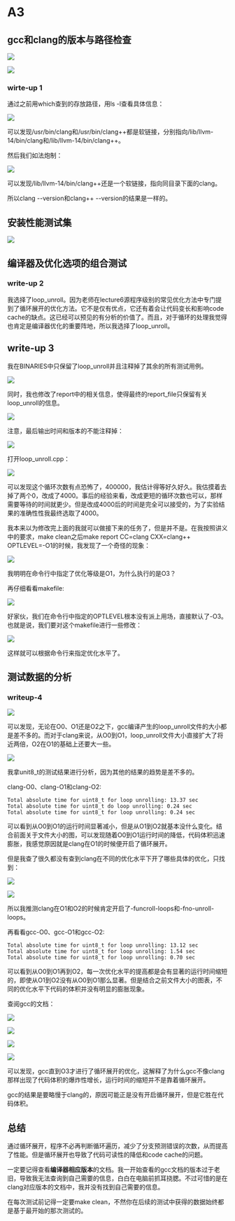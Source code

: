 A3
==

gcc和clang的版本与路径检查
-----------------

![](images/R0UimwrZkHV77gl7zCqGyIa5j1XLpgDf3tJmsSJ5jkQ=.png)

![](images/LUD3vTbmjKZug951y1BcOiPAna9j7InkGOaDHvy2F5Y=.png)

### wirte-up 1

通过之前用which查到的存放路径，用ls -l查看具体信息：

![](images/hBr-O4Czh5NMwUPPbyOCoTNYc7MqxS_IDacjBdwz4vQ=.png)

可以发现/usr/bin/clang和/usr/bin/clang++都是软链接，分别指向/lib/llvm-14/bin/clang和/lib/llvm-14/bin/clang++。

然后我们如法炮制：

![](images/1PuI8a7dVEIIZNFmyGevnrjGO4BtrQ39apnNWKAMfrI=.png)

可以发现/lib/llvm-14/bin/clang++还是一个软链接，指向同目录下面的clang。

所以clang --version和clang++ --version的结果是一样的。

安装性能测试集
-------

![](images/mZntKT9RIhHCMpQsWBMPv6I6YMNHpWagaczsAbDCz8M=.png)

**编译器及优化选项的组合测试**
-----------------

### write-up 2

我选择了loop\_unroll。因为老师在lecture6源程序级别的常见优化方法中专门提到了循环展开的优化方法。它不是仅有优点，它还有着会让代码变长和影响code cache的缺点。这已经可以预见的有分析的价值了。而且，对于循环的处理我觉得也肯定是编译器优化的重要阵地，所以我选择了loop\_unroll。

write-up 3
----------

我在BINARIES中只保留了loop\_unroll并且注释掉了其余的所有测试用例。

![](images/8h48WbtWVgdqUCXBACe_BaecquZrQYI5Kf_dbhDYnFQ=.png)

同时，我也修改了report中的相关信息，使得最终的report\_file只保留有关loop\_unroll的信息。

![](images/hwse8z6jW_cphZk1qR81flGuY7aBoKYKtEMPhEsFdbs=.png)

注意，最后输出时间和版本的不能注释掉：

![](images/9tdq08MwATEoy2gdA1-hrgk8vdFFip0WEKjjd9E5kHk=.png)

打开loop\_unroll.cpp：

![](images/5FdweUBATQhmrKERkaCJ19VUbuD8uZ0VhbXBmjtjNLc=.png)

可以发现这个循环次数有点恐怖了，400000，我估计得等好久好久。我估摸着去掉了两个0，改成了4000。事后的经验来看，改成更短的循环次数也可以，那样需要等待的时间就更少。但是改成4000后的时间是完全可以接受的，为了实验结果的准确性性我最终选取了4000。

我本来以为修改完上面的我就可以做接下来的任务了，但是并不是。在我按照讲义中的要求，make clean之后make report CC=clang CXX=clang++ OPTLEVEL=-O1的时候，我发现了一个奇怪的现象：

![](images/bAZpwu6OtPhJu9APzmGmib0SMAaEEur-_qAlhTFyMwc=.png)

我明明在命令行中指定了优化等级是O1，为什么执行的是O3？

再仔细看看makefile:

![](images/obAHvc_IfqcxfsF5QSkd7G0EnXT98qWBH3k8OXrCuSM=.png)

好家伙，我们在命令行中指定的OPTLEVEL根本没有派上用场，直接默认了-O3。也就是说，我们要对这个makefile进行一些修改：

![](images/sg94xADt6neSYSvpH6fNTcK7yXI_Tfj6xmPiYn3W4RA=.png)

这样就可以根据命令行来指定优化水平了。

**测试数据的分析**
-----------

### writeup-4

![](images/j2y5OsMgvD4hhXtXgWSYYlSmZKFtBGU-IUgJvjIMwuQ=.png)

可以发现，无论在O0、O1还是O2之下，gcc编译产生的loop\_unroll文件的大小都是差不多的。而对于clang来说，从O0到O1，loop\_unroll文件大小直接扩大了将近两倍，O2在O1的基础上还要大一些。

![](images/Uq7FDf-R_x85HJidO2vEif5kjhKUH7t1xM8e055XbTA=.png)

我拿unit8\_t的测试结果进行分析，因为其他的结果的趋势是差不多的。

clang-O0、clang-O1和clang-O2:

```Plain Text
Total absolute time for uint8_t for loop unrolling: 13.37 sec
Total absolute time for uint8_t do loop unrolling: 0.24 sec
Total absolute time for uint8_t for loop unrolling: 0.24 sec
```

可以看到从O0到O1的运行时间显著减小，但是从O1到O2就基本没什么变化。结合前面关于文件大小的图，可以发现随着O0到O1运行时间的降低，代码体积迅速膨胀，我感觉原因就是clang在O1的时候便开启了循环展开。

但是我查了很久都没有查到clang在不同的优化水平下开了哪些具体的优化，只找到：

![](images/zjCpzjj6WPhIWfIy6oDVU1FWRJHCuMk8VZiN_Blq7KQ=.png)

![](images/0xTqmwgiLT7tNB2gQPqMEDhzxtVlwvDw0g6oloA8tFE=.png)

所以我推测clang在O1和O2的时候肯定开启了-funcroll-loops和-fno-unroll-loops。

再看看gcc-O0、gcc-O1和gcc-O2:

```Plain Text
Total absolute time for uint8_t for loop unrolling: 13.12 sec
Total absolute time for uint8_t for loop unrolling: 1.54 sec
Total absolute time for uint8_t for loop unrolling: 0.70 sec
```

可以看到从O0到O1再到O2，每一次优化水平的提高都是会有显著的运行时间缩短的，即使从O1到O2没有从O0到O1那么显著。但是结合之前文件大小的图表，不同的优化水平下代码的体积并没有明显的膨胀现象。

查阅gcc的文档：

![](images/wT4vBwlH7hgU0MvaFfoegLZX062S-Qh62P8_cv1GqNk=.png)

![](images/ZXgCgd2bV9b1i-odUvqnoQF6nt7ZD9GR1ni-20uCXzc=.png)

![](images/-gM84dWEJ3sgJzgbl_v6fUVW8DSXoy8frOTvzLVFtlM=.png)

![](images/7YepDoDS12UC4Zz42msY8Py5izQjua5A1a9KpUNSMWc=.png)

可以发现，gcc直到O3才进行了循环展开的优化，这解释了为什么gcc不像clang那样出现了代码体积的爆炸性增长，运行时间的缩短并不是靠着循环展开。

gcc的结果是要略慢于clang的，原因可能正是没有开启循环展开，但是它胜在代码体积。

总结
--

通过循环展开，程序不必再判断循环遍历，减少了分支预测错误的次数，从而提高了性能。但是循环展开也导致了代码可读性的降低和code cache的问题。

一定要记得查看**编译器相应版本**的文档。我一开始查看的gcc文档的版本过于老旧，导致我无法查询到自己需要的信息，白白在电脑前抓耳挠腮。不过可惜的是在clang对应版本的文档中，我并没有找到自己需要的信息。

在每次测试前记得一定要make clean，不然你在后续的测试中获得的数据始终都是基于最开始的那次测试的。